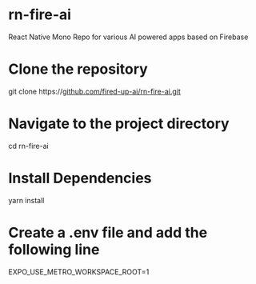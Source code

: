 # rn-fire-ai
React Native Mono Repo for various AI powered apps based on Firebase

# Clone the repository
git clone https://[github.com/fired-up-ai/rn-fire-ai.git](https://github.com/fired-up-ai/rn-fire-ai)

# Navigate to the project directory
cd rn-fire-ai

# Install Dependencies
yarn install

# Create a .env file and add the following line
EXPO_USE_METRO_WORKSPACE_ROOT=1

